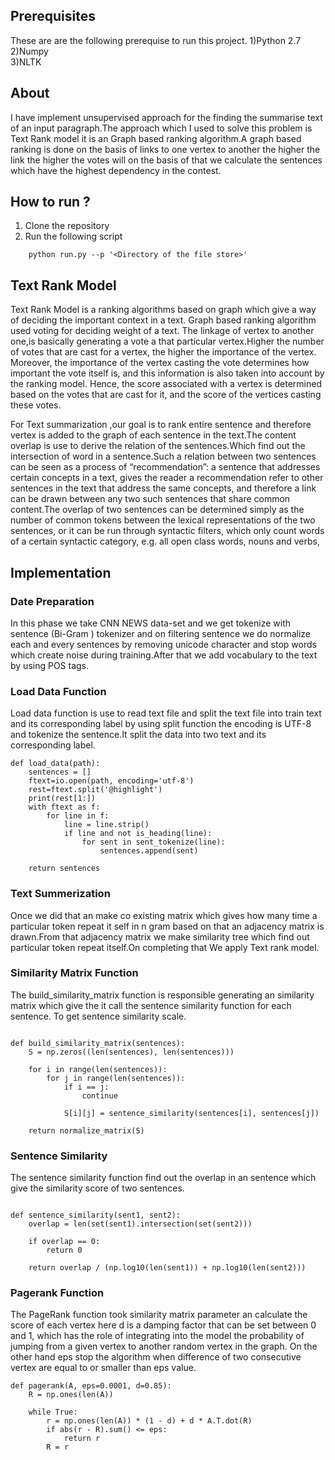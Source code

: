 


## Prerequisites
These are are the following prerequise to run this project.
1)Python 2.7 <br/>
2)Numpy <br/>
3)NLTK <br/>
## About
I have implement unsupervised approach for the finding the summarise text of an input paragraph.The approach which I used to solve this problem is Text Rank model it is an Graph based ranking algorithm.A graph based ranking is done on the basis of links to one vertex to another the higher the link the higher the votes will on the basis of that we calculate the sentences which have the highest dependency in the contest. 
## How to run ?
1. Clone the repository
2. Run the following script
```
    python run.py --p '<Directory of the file store>'
```

## Text Rank Model
Text Rank Model is a ranking algorithms based on graph which give a way of deciding the important context in a text. Graph based ranking algorithm used voting for deciding weight of a text. The linkage of vertex to another one,is basically generating a vote a that particular vertex.Higher the number of votes that are cast for a vertex, the higher the importance
of the vertex. Moreover, the importance of the vertex casting the vote determines how important the vote itself is, and this information is also taken into account by the ranking model. Hence, the score associated with a vertex is determined based on the votes that are cast for it, and the score of the vertices casting these votes.

For Text summarization ,our goal is to rank entire sentence and therefore vertex is added to the graph of each sentence in the text.The content overlap is use to derive the relation of the sentences.Which find out the intersection of word in a sentence.Such a relation between two sentences can be seen as a process of “recommendation”: a sentence that addresses certain concepts in a text, gives the reader a recommendation refer to other sentences in the text that address the same concepts, and therefore a link can be drawn between any two such sentences that share common content.The overlap of two sentences can be determined simply as the number of common tokens between the lexical representations of the two sentences, or it can be run through syntactic filters, which only count words of a certain syntactic category, e.g. all open class words, nouns and verbs, 

## Implementation

### Date Preparation 
In this phase we take CNN NEWS data-set and we get tokenize with sentence (Bi-Gram ) tokenizer and on filtering sentence we do normalize each and every sentences by removing unicode character and stop words which create noise during training.After that we add vocabulary to the text by using POS tags.
### Load Data Function 
Load data function is use to read text file and split the text file into train text and its corresponding label by using split function the encoding is UTF-8 and tokenize the sentence.It split the data into two text and its corresponding label.
```
def load_data(path):
    sentences = []
    ftext=io.open(path, encoding='utf-8')
    rest=ftext.split('@highlight')
    print(rest[1:])
    with ftext as f:
        for line in f:
            line = line.strip()
            if line and not is_heading(line):
                for sent in sent_tokenize(line):
                    sentences.append(sent)
    
    return sentences
```

### Text Summerization
Once we did that an make co existing matrix which gives how many time a particular token repeat it self in n gram based on that an adjacency matrix is drawn.From that adjacency matrix we make similarity tree which find out particular token repeat itself.On completing that We apply Text rank model.



### Similarity Matrix Function
The build_similarity_matrix function is responsible generating an similarity matrix which give the it call the sentence similarity function for each sentence. To get sentence similarity scale.

```

def build_similarity_matrix(sentences):
    S = np.zeros((len(sentences), len(sentences)))

    for i in range(len(sentences)):
        for j in range(len(sentences)):
            if i == j:
                continue
            
            S[i][j] = sentence_similarity(sentences[i], sentences[j])
    
    return normalize_matrix(S)
```
### Sentence Similarity
The sentence similarity function find out the overlap in an sentence which give the similarity score of two sentences.
```

def sentence_similarity(sent1, sent2):
    overlap = len(set(sent1).intersection(set(sent2)))

    if overlap == 0:
        return 0
    
    return overlap / (np.log10(len(sent1)) + np.log10(len(sent2)))
```

### Pagerank Function
The PageRank function took similarity matrix parameter an calculate the score of each vertex here  d is a damping factor that can be set between
0 and 1, which has the role of integrating into the model the probability of jumping from a given vertex to another random vertex in the graph. On the other hand eps stop the algorithm when difference of two consecutive vertex are equal to or smaller than eps value. 
```
def pagerank(A, eps=0.0001, d=0.85):
    R = np.ones(len(A))
    
    while True:
        r = np.ones(len(A)) * (1 - d) + d * A.T.dot(R)
        if abs(r - R).sum() <= eps:
            return r
        R = r
```